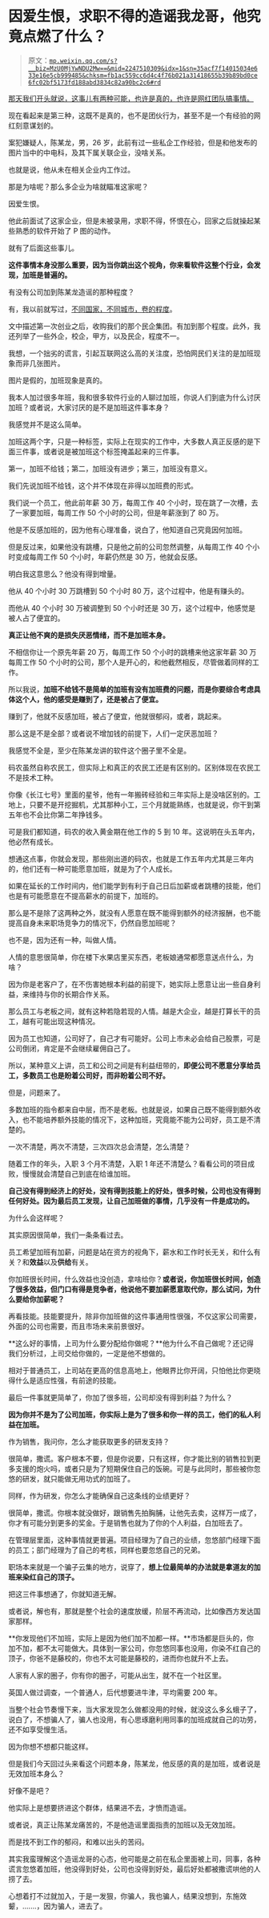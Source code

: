 # 因爱生恨，求职不得的造谣我龙哥，他究竟点燃了什么？

> 原文：[`mp.weixin.qq.com/s?__biz=MzU0MjYwNDU2Mw==&mid=2247510309&idx=1&sn=35acf7f14015034e633e16e5cb999485&chksm=fb1ac559cc6d4c4f76b021a31418655b39b89bd0ce6fc02bf5173fd188abd3834c82a90bc2c6#rd`](http://mp.weixin.qq.com/s?__biz=MzU0MjYwNDU2Mw==&mid=2247510309&idx=1&sn=35acf7f14015034e633e16e5cb999485&chksm=fb1ac559cc6d4c4f76b021a31418655b39b89bd0ce6fc02bf5173fd188abd3834c82a90bc2c6#rd)

[那天我们开头就说，这事儿有两种可能，也许是真的，也许是网红团队搞事情。](http://mp.weixin.qq.com/s?__biz=MzU0MjYwNDU2Mw==&mid=2247510293&idx=1&sn=925f7a127c889bd4f804570fc71aa7db&chksm=fb1ac569cc6d4c7f886d0a1be63dc32e0f717dadbc8029e1a9f444d4d065a17e83f0de2c856d&scene=21#wechat_redirect) 

现在看起来是第三种，这既不是真的，也不是团伙行为，甚至不是一个有经验的网红刻意谋划的。

案犯嫌疑人，陈某龙，男，26 岁，此前有过一些私企工作经验，但是和他发布的图片当中的中电科，及其下属关联企业，没啥关系。 

也就是说，他从未在相关企业内工作过。 

那是为啥呢？那么多企业为啥就瞄准这家呢？

因爱生恨。

他此前面试了这家企业，但是未被录用，求职不得，怀恨在心，回家之后就操起某些熟悉的软件开始了 P 图的动作。 

就有了后面这些事儿。

**这件事情本身没那么重要，因为当你跳出这个视角，你来看软件这整个行业，会发现，加班是普遍的。**

有没有公司加到陈某龙造谣的那种程度？

有，我以前就写过，[不同国家，不同城市，卷的程度](http://mp.weixin.qq.com/s?__biz=MzU0MjYwNDU2Mw==&mid=2247510270&idx=1&sn=a8a506448158f0f4168358a41027836e&chksm=fb1ac482cc6d4d9440c026075587289090431cfed30c7a4d331b77c2d13f57eb91e91cb6dd26&scene=21#wechat_redirect)。

文中描述第一次创业之后，收购我们的那个民企集团。有加到那个程度。此外，我还列举了一些外企，校企，甲方，以及民企，程度不一。

我想，一个拙劣的谎言，引起互联网这么高的关注度，恐怕网民们关注的是加班现象而非几张图片。 

图片是假的，加班现象是真的。 

我本人加过很多年班，我和很多软件行业的人聊过加班，你说人们到底为什么讨厌加班？或者说，大家讨厌的是不是加班这件事本身？

我感觉并不是这么简单。

加班这两个字，只是一种标签，实际上在现实的工作中，大多数人真正反感的是下面三件事，或者说是被加班这个标签掩盖起来的三件事。 

第一，加班不给钱；第二，加班没有进步；第三，加班没有意义。

我们先说加班不给钱，这个并不体现在非得以加班费的形式。

我们说一个员工，他此前年薪 30 万，每周工作 40 个小时，现在跳了一次槽，去了一家要加班，每周工作 50 个小时的公司，但是年薪涨到了 80 万。

他是不反感加班的，因为他有心理准备，说白了，他知道自己究竟因何加班。

但是反过来，如果他没有跳槽，只是他之前的公司忽然调整，从每周工作 40 个小时变成每周工作 50 个小时，年薪仍然是 30 万，他就会反感。 

明白我这意思么？他没有得到增量。 

他从 40 个小时 30 万跳槽到 50 个小时 80 万，这个过程中，他是有赚头的。 

而他从 40 个小时 30 万被调整到 50 个小时还是 30 万，这个过程中，他感觉是被人占了便宜的。

**真正让他不爽的是损失厌恶情绪，而不是加班本身。** 

不相信你让一个原先年薪 20 万，每周工作 50 个小时的跳槽来他这家年薪 30 万每周工作 50 个小时的公司，那个人是开心的，和他截然相反，尽管做着同样的工作。 

所以我说，**加班不给钱不是简单的加班有没有加班费的问题，而是你要综合考虑具体这个人，他的感受是赚到了，还是被占了便宜。** 

赚到了，他就不反感加班，被占了便宜，他就很郁闷，或者，跳起来。 

那么这是不是全部？或者说不增加钱的前提下，人们一定厌恶加班？

我感觉不全是，至少在陈某龙讲的软件这个圈子里不全是。

码农虽然自称农民工，但实际上和真正的农民工还是有区别的。区别体现在农民工不是技术工种。

你像《长江七号》里面的星爷，他有一年搬砖经验和三年实际上是没啥区别的。工地上，只要不是开挖掘机，尤其那种小工，三个月就能熟练，也就是说，你干到第五年也不会比你第二年挣钱多。

可是我们都知道，码农的收入黄金期在他工作的 5 到 10 年。这说明在头五年内，他必然有成长。

想通这点事，你就会发现，那些刚出道的码农，也就是工作五年内尤其是三年内的，他们还有一种可能愿意加班，就是为了个人成长。

如果在延长的工作时间内，他们能学到有利于自己日后加薪或者跳槽的技能，他们也是有可能愿意在不提高薪水的前提下，加班的。

那么是不是除了这两种之外，就没有人愿意在既不能得到额外的经济报酬，也不能提高自身未来职场竞争力的情况下，仍然自愿加班呢？ 

也不是，因为还有一种，叫做人情。

人情的意思很简单，你在楼下水果店里买东西，老板娘通常都愿意送点什么，为啥？

因为你是老客户了，在不伤害她根本利益的前提下，她实际上愿意让出一些自身利益，来维持与你的长期合作关系。

那么员工与老板之间，就有这种若隐若现的人情。越是大企业，越是打算长干的员工，越有可能出现这种情况。

因为员工也知道，公司好了，自己才有可能好。公司上市未必会给自己股票，可是公司倒闭，肯定是不会继续雇佣自己了。

所以，某种意义上讲，员工和公司之间是有利益纽带的，**即便公司不愿意分享给员工，多数员工也是盼着公司好，而非盼着公司不好。**

但是，问题来了。 

多数加班的指令都来自中层，而不是老板。也就是说，如果自己既不能得到额外收入，也不能培养额外技能的情况下，这种加班，究竟能不能为公司好，员工是不清楚的。 

一次不清楚，两次不清楚，三次四次总会清楚，怎么清楚？ 

随着工作的年头，入职 3 个月不清楚，入职 1 年还不清楚么？看看公司的项目成败，慢慢就会清楚自己到底在给谁加班。 

**自己没有得到经济上的好处，没有得到技能上的好处，很多时候，公司也没有得到任何好处。因为最后员工发现，让自己加班做的事情，几乎没有一件是成功的。**

为什么会这样呢？ 

其实原因很简单，我们一条条看过去。

员工希望加班有加薪，问题是站在资方的视角下，薪水和工作时长无关，和什么有关？和**效益**以及**供给**有关。

你加班很长时间，什么效益也没创造，拿啥给你？**或者说，你加班很长时间，创造了很多效益，但门口有得是竞争者，他说他不要加薪愿意取代你，那么试问，为什么要给你加薪呢？**

再看技能。技能要提升，除非你加班做的这件事通用性很强，不仅这家公司需要，外面的公司也需要，而且市场未来前景很好。 

**这么好的事情，上司为什么要分配给你做呢？**他为什么不自己做呢？还记得我们分析过，上司交给你做的，一定是他不想做的。 

相对于普通员工，上司站在更高的信息高地上，他眼界比你开阔，只怕他比你更晓得什么是适应性强，有前途的技能。 

最后一件事就更简单了，你加了很多班，公司却没有得到利益？为什么？ 

**因为你并不是为了公司加班，你实际上是为了很多和你一样的员工，他们的私人利益在加班。**

作为销售，我问你，怎么才能获取更多的研发支持？

很简单，撒谎。客户根本不要，但是你说要，只有这样，你才能比别的销售拉到更多支援的炮火吗，或者只是为了短期保住自己的饭碗。可是与此同时，那些被你忽悠的研发，就只能做无用功式的加班了。

同样，作为研发，你怎么才能确保自己这条线的业绩更好？

很简单，撒谎。你根本就没做好，跟销售先拍胸脯，让他先去卖，这样万一成了，你才有可能分到更多的奖金。于是销售也就为了你的个人利益，白加班去了。

在管理层里面，这种事情就更普遍。项目经理为了自己的业绩，忽悠部门经理下面的员工；部门经理为了自己的考核，同样也要忽悠自己的兄弟。 

职场本来就是一个骗子云集的地方，说穿了，**想上位最简单的办法就是拿道友的加班来染红自己的顶子。** 

把这三件事想通了，你就知道无解。 

或者说，解也有，那就是整个社会的速度放缓，阶层不再流动，比如像西方发达国家那样。 

**你发现他们不加班，实际上是因为他们加不加都一样。**市场都是巨头的，你加不加，都不太可能做大。具体到一家公司，你忽悠同事也没用，你染不红自己的顶子，你爸不是藤校的，你也不太可能是藤校的，进而你也就升不上去。

人家有人家的圈子，你有你的圈子，可能从出生，就不在一个社区里。

英国人做过调查，一个普通人，后代想要进牛津，平均需要 200 年。

当整个社会节奏慢下来，当大家发现怎么做都没用的时候，就没这么多幺蛾子了，说白了，不想骗人了，骗人也没用，有心思琢磨利用同事的加班成就自己的功劳，还不如享受慢生活。 

因为你想不想都只能这样。

但是我们今天回过头来看这个问题本身，陈某龙，他反感的真的是加班，或者说是无效加班本身么？ 

好像不是吧？

他实际上是想要挤进这个群体，结果进不去，才愤而造谣。

或者说，真正让陈某龙痛苦的，不是他造谣里面指责的加班以及无效加班。

而是找不到工作的郁闷，和难以出头的苦闷。

其实我蛮理解这个造谣龙哥的心态，他可能是之前在私企里面被上司，同事，各种谎言忽悠着加班，他没得到好处，公司也没得到好处，最后好处都被撒谎哄他的人捞了去。 

心想着打不过就加入，于是一发狠，你骗人，我也骗人，结果没想到，东施效颦，.......，因为骗人，进去了。